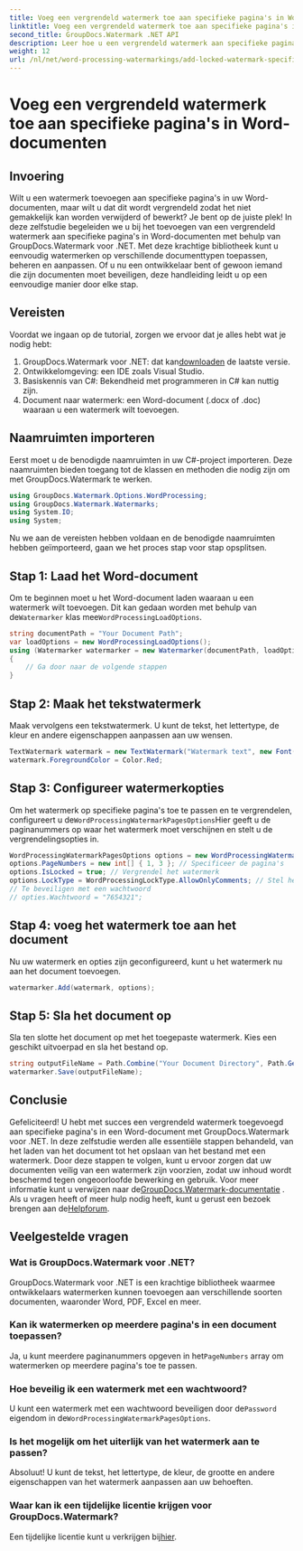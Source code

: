 ```yaml
---
title: Voeg een vergrendeld watermerk toe aan specifieke pagina's in Word-documenten
linktitle: Voeg een vergrendeld watermerk toe aan specifieke pagina's in Word-documenten
second_title: GroupDocs.Watermark .NET API
description: Leer hoe u een vergrendeld watermerk aan specifieke pagina's in Word-documenten kunt toevoegen met GroupDocs.Watermark voor .NET met onze eenvoudige stapsgewijze handleiding.
weight: 12
url: /nl/net/word-processing-watermarkings/add-locked-watermark-specific-pages-word-docs/
---
```


# Voeg een vergrendeld watermerk toe aan specifieke pagina's in Word-documenten

## Invoering
Wilt u een watermerk toevoegen aan specifieke pagina's in uw Word-documenten, maar wilt u dat dit wordt vergrendeld zodat het niet gemakkelijk kan worden verwijderd of bewerkt? Je bent op de juiste plek! In deze zelfstudie begeleiden we u bij het toevoegen van een vergrendeld watermerk aan specifieke pagina's in Word-documenten met behulp van GroupDocs.Watermark voor .NET. Met deze krachtige bibliotheek kunt u eenvoudig watermerken op verschillende documenttypen toepassen, beheren en aanpassen. Of u nu een ontwikkelaar bent of gewoon iemand die zijn documenten moet beveiligen, deze handleiding leidt u op een eenvoudige manier door elke stap.
## Vereisten
Voordat we ingaan op de tutorial, zorgen we ervoor dat je alles hebt wat je nodig hebt:
1.  GroupDocs.Watermark voor .NET: dat kan[downloaden](https://releases.groupdocs.com/Watermark/net/) de laatste versie.
2. Ontwikkelomgeving: een IDE zoals Visual Studio.
3. Basiskennis van C#: Bekendheid met programmeren in C# kan nuttig zijn.
4. Document naar watermerk: een Word-document (.docx of .doc) waaraan u een watermerk wilt toevoegen.
## Naamruimten importeren
Eerst moet u de benodigde naamruimten in uw C#-project importeren. Deze naamruimten bieden toegang tot de klassen en methoden die nodig zijn om met GroupDocs.Watermark te werken.
```csharp
using GroupDocs.Watermark.Options.WordProcessing;
using GroupDocs.Watermark.Watermarks;
using System.IO;
using System;
```
Nu we aan de vereisten hebben voldaan en de benodigde naamruimten hebben geïmporteerd, gaan we het proces stap voor stap opsplitsen.
## Stap 1: Laad het Word-document
 Om te beginnen moet u het Word-document laden waaraan u een watermerk wilt toevoegen. Dit kan gedaan worden met behulp van de`Watermarker` klas mee`WordProcessingLoadOptions`.
```csharp
string documentPath = "Your Document Path";
var loadOptions = new WordProcessingLoadOptions();
using (Watermarker watermarker = new Watermarker(documentPath, loadOptions))
{
    // Ga door naar de volgende stappen
}
```
## Stap 2: Maak het tekstwatermerk
Maak vervolgens een tekstwatermerk. U kunt de tekst, het lettertype, de kleur en andere eigenschappen aanpassen aan uw wensen.
```csharp
TextWatermark watermark = new TextWatermark("Watermark text", new Font("Arial", 19));
watermark.ForegroundColor = Color.Red;
```
## Stap 3: Configureer watermerkopties
 Om het watermerk op specifieke pagina's toe te passen en te vergrendelen, configureert u de`WordProcessingWatermarkPagesOptions`Hier geeft u de paginanummers op waar het watermerk moet verschijnen en stelt u de vergrendelingsopties in.
```csharp
WordProcessingWatermarkPagesOptions options = new WordProcessingWatermarkPagesOptions();
options.PageNumbers = new int[] { 1, 3 }; // Specificeer de pagina's
options.IsLocked = true; // Vergrendel het watermerk
options.LockType = WordProcessingLockType.AllowOnlyComments; // Stel het slottype in
// Te beveiligen met een wachtwoord
// opties.Wachtwoord = "7654321";
```
## Stap 4: voeg het watermerk toe aan het document
Nu uw watermerk en opties zijn geconfigureerd, kunt u het watermerk nu aan het document toevoegen.
```csharp
watermarker.Add(watermark, options);
```
## Stap 5: Sla het document op
Sla ten slotte het document op met het toegepaste watermerk. Kies een geschikt uitvoerpad en sla het bestand op.
```csharp
string outputFileName = Path.Combine("Your Document Directory", Path.GetFileName(documentPath));
watermarker.Save(outputFileName);
```
## Conclusie
Gefeliciteerd! U hebt met succes een vergrendeld watermerk toegevoegd aan specifieke pagina's in een Word-document met GroupDocs.Watermark voor .NET. In deze zelfstudie werden alle essentiële stappen behandeld, van het laden van het document tot het opslaan van het bestand met een watermerk. Door deze stappen te volgen, kunt u ervoor zorgen dat uw documenten veilig van een watermerk zijn voorzien, zodat uw inhoud wordt beschermd tegen ongeoorloofde bewerking en gebruik.
 Voor meer informatie kunt u verwijzen naar de[GroupDocs.Watermark-documentatie](https://tutorials.groupdocs.com/Watermark/net/) . Als u vragen heeft of meer hulp nodig heeft, kunt u gerust een bezoek brengen aan de[Helpforum](https://forum.groupdocs.com/c/watermark/19).
## Veelgestelde vragen
### Wat is GroupDocs.Watermark voor .NET?
GroupDocs.Watermark voor .NET is een krachtige bibliotheek waarmee ontwikkelaars watermerken kunnen toevoegen aan verschillende soorten documenten, waaronder Word, PDF, Excel en meer.
### Kan ik watermerken op meerdere pagina's in een document toepassen?
 Ja, u kunt meerdere paginanummers opgeven in het`PageNumbers` array om watermerken op meerdere pagina's toe te passen.
### Hoe beveilig ik een watermerk met een wachtwoord?
 U kunt een watermerk met een wachtwoord beveiligen door de`Password` eigendom in de`WordProcessingWatermarkPagesOptions`.
### Is het mogelijk om het uiterlijk van het watermerk aan te passen?
Absoluut! U kunt de tekst, het lettertype, de kleur, de grootte en andere eigenschappen van het watermerk aanpassen aan uw behoeften.
### Waar kan ik een tijdelijke licentie krijgen voor GroupDocs.Watermark?
 Een tijdelijke licentie kunt u verkrijgen bij[hier](https://purchase.groupdocs.com/temporary-license/).